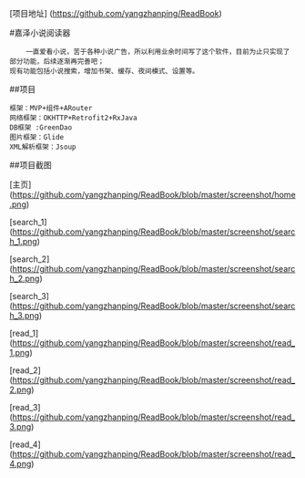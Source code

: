 [项目地址] (https://github.com/yangzhanping/ReadBook)

 #嘉泽小说阅读器

        一直爱看小说，苦于各种小说广告，所以利用业余时间写了这个软件，目前为止只实现了部分功能，后续逐渐再完善吧；
    现有功能包括小说搜索，增加书架、缓存、夜间模式、设置等。

 ##项目

    框架：MVP+组件+ARouter
    网络框架：OKHTTP+Retrofit2+RxJava
    DB框架 :GreenDao
    图片框架：Glide
    XML解析框架：Jsoup

 ##项目截图

[主页] (https://github.com/yangzhanping/ReadBook/blob/master/screenshot/home.png)

[search_1] (https://github.com/yangzhanping/ReadBook/blob/master/screenshot/search_1.png)

[search_2] (https://github.com/yangzhanping/ReadBook/blob/master/screenshot/search_2.png)

[search_3] (https://github.com/yangzhanping/ReadBook/blob/master/screenshot/search_3.png)

[read_1] (https://github.com/yangzhanping/ReadBook/blob/master/screenshot/read_1.png)

[read_2] (https://github.com/yangzhanping/ReadBook/blob/master/screenshot/read_2.png)

[read_3] (https://github.com/yangzhanping/ReadBook/blob/master/screenshot/read_3.png)

[read_4] (https://github.com/yangzhanping/ReadBook/blob/master/screenshot/read_4.png)
